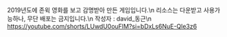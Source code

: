 2019년도에 존윅 영화를 보고 감명받아 만든 게임입니다.\n
리소스는 다운받고 사용가능하나, 무단 배포는 금지입니다.\n
작성자 : david_동근\n
https://youtube.com/shorts/LUwdU0ouFlM?si=bDxLs6NuE-Qle3z6
